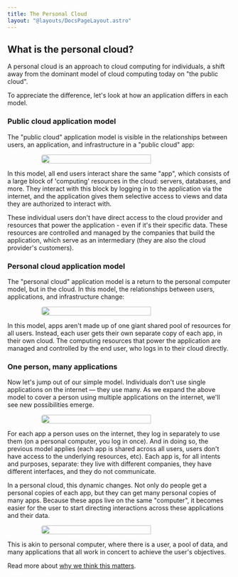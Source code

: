 ```yaml
---
title: The Personal Cloud
layout: "@layouts/DocsPageLayout.astro"
---
```


## What is the personal cloud?

A personal cloud is an approach to cloud computing for individuals, a shift away from the dominant model of cloud computing today on "the public cloud".

To appreciate the difference, let's look at how an application differs in each model.

### Public cloud application model

The "public cloud" application model is visible in the relationships between users, an application, and infrastructure in a "public cloud" app:

<div style="display:flex; justify-content: center;"><img style="border-radius: 5px; width: 70%; max-width: 500px;" src="/docs_assets/learn/public-cloud.svg"/> </div>

In this model, all end users interact share the same "app", which consists of a large block of 'computing' resources in the cloud: servers, databases, and more. They interact with this block by logging in to the application via the internet, and the application gives them selective access to views and data they are authorized to interact with. 

These individual users don't have direct access to the cloud provider and resources that power the application - even if it's their specific data. These resources are controlled and managed by the companies that build the application, which serve as an intermediary (they are also the cloud provider's customers).

### Personal cloud application model

The "personal cloud" application model is a return to the personal computer model, but in the cloud. In this model, the relationships between users, applications, and infrastructure change:

<div style="display:flex; justify-content: center;"><img style="border-radius: 5px; width: 70%; max-width: 500px;" src="/docs_assets/learn/personal-cloud.svg"/> </div>

In this model, apps aren't made up of one giant shared pool of resources for all users. Instead, each user gets their own separate copy of each app, in their own cloud. The computing resources that power the application are managed and controlled by the end user, who logs in to their cloud directly.

### One person, many applications

Now let's jump out of our simple model. Individuals don't use single applications on the internet — they use many. As we expand the above model to cover a person using multiple applications on the internet, we'll see new possibilities emerge. 

<div style="display:flex; justify-content: center;"><img style="border-radius: 5px; width: 70%; max-width: 500px;" src="/docs_assets/learn/multi-public.svg"/> </div>

For each app a person uses on the internet, they log in separately to use them (on a personal computer, you log in once). And in doing so, the previous model applies (each app is shared across all users, users don't have access to the underlying resources, etc). Each app is, for all intents and purposes, separate: they live with different companies, they have different interfaces, and they do not communicate. 

In a personal cloud, this dynamic changes. Not only do people get a personal copies of each app, but they can get many personal copies of many apps. Because these apps live on the same "computer", it becomes easier for the user to start directing interactions across these applications and their data. 

<div style="display:flex; justify-content: center;"><img style="border-radius: 5px; width: 70%; max-width: 500px;" src="/docs_assets/learn/multi-personal.svg"/> </div>

This is akin to personal computer, where there is a user, a pool of data, and many applications that all work in concert to achieve the user's objectives.

Read more about [why we think this matters](/docs/en/learn/pc-why).